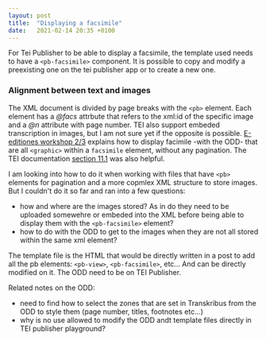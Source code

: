 ```yaml
---
layout: post
title:  "Displaying a facsimile"
date:   2021-02-14 20:35 +0100
---
```


For Tei Publisher to be able to display a facsimile, the template used needs to have a `<pb-facsimile>` component.
It is possible to copy and modify a preexisting one on the tei publisher app or to create a new one. 

### Alignment between text and images

The XML document is divided by page breaks with the `<pb>` element. Each element has a *@facs* attrbute that refers to the xml:id of the specific image and a *@n* attribute with page number. 
TEI also support embeded transcription in images, but I am not sure yet if the opposite is possible. 
[E-editiones workshop 2/3](https://www.youtube.com/watch?v=5qu94bhftpk&t=3548s) explains how to display facimile -with the ODD- that are all `<graphic>` within a `facsimile` element, without any pagination.
The TEI documentation [section 11.1](https://www.tei-c.org/release/doc/tei-p5-doc/en/html/PH.html#PHFAX) was also helpful. 

I am looking into how to do it when working with files that have `<pb>` elements for pagination and a more copmlex XML structure to store images. But I couldn't do it so far and ran into a few questions:
- how and where are the images stored? As in do they need to be uploaded somewehre or embeded into the XML before being able to display them with the `<pb-facsimile>` element?
- how to do with the ODD to get to the images when they are not all stored within the same xml element?

The template file is the HTML that would be directly written in a post to add all the pb elements: `<pb-view>`, `<pb-facsimile>`, etc... And can be directly modified on it. 
The ODD need to be on TEI Publisher.

Related notes on the ODD:
- need to find how to select the zones that are set in Transkribus from the ODD to style them (page number, titles, footnotes etc...) 
- why is no use allowed to modify the ODD andt template files directly in TEI publisher playground? 

